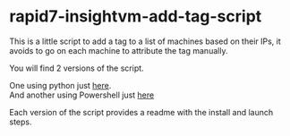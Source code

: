 # rapid7-insightvm-add-tag-script
This is a little script to add a tag to a list of machines based on their IPs, it avoids to go on each machine to attribute the tag manually.  

You will find 2 versions of the script.  

One using python just [here](/Python/).  
And another using Powershell just [here](/Powershell/)  

Each version of the script provides a readme with the install and launch steps.
